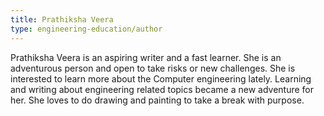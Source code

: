 ```yaml
---
title: Prathiksha Veera
type: engineering-education/author
---
```


Prathiksha Veera is an aspiring writer and a fast learner. She is an adventurous person and open to take risks or new challenges. She is interested to learn more about the Computer engineering lately. Learning and writing about engineering related topics became a new adventure for her. She loves to do drawing and painting to take a break with purpose.